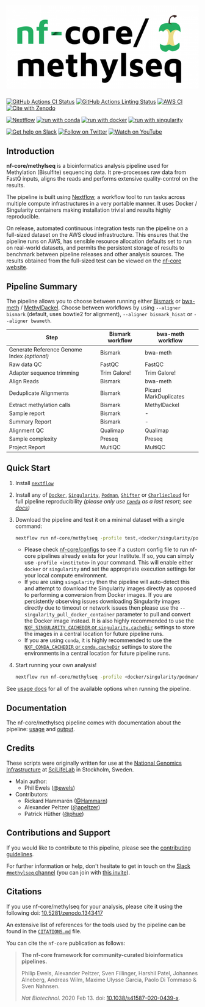 # ![nf-core/methylseq](docs/images/nf-core-methylseq_logo.png)

[![GitHub Actions CI Status](https://github.com/nf-core/methylseq/workflows/nf-core%20CI/badge.svg)](https://github.com/nf-core/methylseq/actions?query=workflow%3A%22nf-core+CI%22)
[![GitHub Actions Linting Status](https://github.com/nf-core/methylseq/workflows/nf-core%20linting/badge.svg)](https://github.com/nf-core/methylseq/actions?query=workflow%3A%22nf-core+linting%22)
[![AWS CI](https://img.shields.io/badge/CI%20tests-full%20size-FF9900?labelColor=000000&logo=Amazon%20AWS)](https://nf-co.re/methylseq/results)
[![Cite with Zenodo](http://img.shields.io/badge/DOI-10.5281/zenodo.1343417-1073c8?labelColor=000000)](https://doi.org/10.5281/zenodo.1343417)

[![Nextflow](https://img.shields.io/badge/nextflow%20DSL2-%E2%89%A521.03.0--edge-23aa62.svg?labelColor=000000)](https://www.nextflow.io/)
[![run with conda](http://img.shields.io/badge/run%20with-conda-3EB049?labelColor=000000&logo=anaconda)](https://docs.conda.io/en/latest/)
[![run with docker](https://img.shields.io/badge/run%20with-docker-0db7ed?labelColor=000000&logo=docker)](https://www.docker.com/)
[![run with singularity](https://img.shields.io/badge/run%20with-singularity-1d355c.svg?labelColor=000000)](https://sylabs.io/docs/)

[![Get help on Slack](http://img.shields.io/badge/slack-nf--core%20%23methylseq-4A154B?labelColor=000000&logo=slack)](https://nfcore.slack.com/channels/methylseq)
[![Follow on Twitter](http://img.shields.io/badge/twitter-%40nf__core-1DA1F2?labelColor=000000&logo=twitter)](https://twitter.com/nf_core)
[![Watch on YouTube](http://img.shields.io/badge/youtube-nf--core-FF0000?labelColor=000000&logo=youtube)](https://www.youtube.com/c/nf-core)

## Introduction

**nf-core/methylseq** is a bioinformatics analysis pipeline used for Methylation (Bisulfite) sequencing data. It pre-processes raw data from FastQ inputs, aligns the reads and performs extensive quality-control on the results.

The pipeline is built using [Nextflow](https://www.nextflow.io), a workflow tool to run tasks across multiple compute infrastructures in a very portable manner. It uses Docker / Singularity containers making installation trivial and results highly reproducible.

On release, automated continuous integration tests run the pipeline on a full-sized dataset on the AWS cloud infrastructure. This ensures that the pipeline runs on AWS, has sensible resource allocation defaults set to run on real-world datasets, and permits the persistent storage of results to benchmark between pipeline releases and other analysis sources. The results obtained from the full-sized test can be viewed on the [nf-core website](https://nf-co.re/methylseq/results).

## Pipeline Summary

The pipeline allows you to choose between running either [Bismark](https://github.com/FelixKrueger/Bismark) or [bwa-meth](https://github.com/brentp/bwa-meth) / [MethylDackel](https://github.com/dpryan79/methyldackel).
Choose between workflows by using `--aligner bismark` (default, uses bowtie2 for alignment), `--aligner bismark_hisat` or `--aligner bwameth`.

| Step                                         | Bismark workflow | bwa-meth workflow     |
|----------------------------------------------|------------------|-----------------------|
| Generate Reference Genome Index _(optional)_ | Bismark          | bwa-meth              |
| Raw data QC                                  | FastQC           | FastQC                |
| Adapter sequence trimming                    | Trim Galore!     | Trim Galore!          |
| Align Reads                                  | Bismark          | bwa-meth              |
| Deduplicate Alignments                       | Bismark          | Picard MarkDuplicates |
| Extract methylation calls                    | Bismark          | MethylDackel          |
| Sample report                                | Bismark          | -                     |
| Summary Report                               | Bismark          | -                     |
| Alignment QC                                 | Qualimap         | Qualimap              |
| Sample complexity                            | Preseq           | Preseq                |
| Project Report                               | MultiQC          | MultiQC               |

## Quick Start

1. Install [`nextflow`](https://nf-co.re/usage/installation)

2. Install any of [`Docker`](https://docs.docker.com/engine/installation/), [`Singularity`](https://www.sylabs.io/guides/3.0/user-guide/), [`Podman`](https://podman.io/), [`Shifter`](https://nersc.gitlab.io/development/shifter/how-to-use/) or [`Charliecloud`](https://hpc.github.io/charliecloud/) for full pipeline reproducibility _(please only use [`Conda`](https://conda.io/miniconda.html) as a last resort; see [docs](https://nf-co.re/usage/configuration#basic-configuration-profiles))_

3. Download the pipeline and test it on a minimal dataset with a single command:

    ```bash
    nextflow run nf-core/methylseq -profile test,<docker/singularity/podman/shifter/charliecloud/conda/institute>
    ```

    * Please check [nf-core/configs](https://github.com/nf-core/configs#documentation) to see if a custom config file to run nf-core pipelines already exists for your Institute. If so, you can simply use `-profile <institute>` in your command. This will enable either `docker` or `singularity` and set the appropriate execution settings for your local compute environment.
    * If you are using `singularity` then the pipeline will auto-detect this and attempt to download the Singularity images directly as opposed to performing a conversion from Docker images. If you are persistently observing issues downloading Singularity images directly due to timeout or network issues then please use the `--singularity_pull_docker_container` parameter to pull and convert the Docker image instead. It is also highly recommended to use the [`NXF_SINGULARITY_CACHEDIR` or `singularity.cacheDir`](https://www.nextflow.io/docs/latest/singularity.html?#singularity-docker-hub) settings to store the images in a central location for future pipeline runs.
    * If you are using `conda`, it is highly recommended to use the [`NXF_CONDA_CACHEDIR` or `conda.cacheDir`](https://www.nextflow.io/docs/latest/conda.html) settings to store the environments in a central location for future pipeline runs.

4. Start running your own analysis!

    ```bash
    nextflow run nf-core/methylseq -profile <docker/singularity/podman/shifter/charliecloud/conda/institute> --input samplesheet.csv --genome GRCh37
    ```

See [usage docs](https://nf-co.re/methylseq/usage) for all of the available options when running the pipeline.

## Documentation

The nf-core/methylseq pipeline comes with documentation about the pipeline: [usage](https://nf-co.re/methylseq/usage) and [output](https://nf-co.re/methylseq/output).

## Credits

These scripts were originally written for use at the [National Genomics Infrastructure](https://portal.scilifelab.se/genomics/) at [SciLifeLab](http://www.scilifelab.se/) in Stockholm, Sweden.

* Main author:
  * Phil Ewels ([@ewels](https://github.com/ewels/))
* Contributors:
  * Rickard Hammarén ([@Hammarn](https://github.com/Hammarn/))
  * Alexander Peltzer ([@apeltzer](https://github.com/apeltzer/))
  * Patrick Hüther ([@phue](https://github.com/phue/))

## Contributions and Support

If you would like to contribute to this pipeline, please see the [contributing guidelines](.github/CONTRIBUTING.md).

For further information or help, don't hesitate to get in touch on the [Slack `#methylseq` channel](https://nfcore.slack.com/channels/methylseq) (you can join with [this invite](https://nf-co.re/join/slack)).

## Citations

If you use  nf-core/methylseq for your analysis, please cite it using the following doi: [10.5281/zenodo.1343417](https://doi.org/10.5281/zenodo.1343417)

An extensive list of references for the tools used by the pipeline can be found in the [`CITATIONS.md`](CITATIONS.md) file.

You can cite the `nf-core` publication as follows:

> **The nf-core framework for community-curated bioinformatics pipelines.**
>
> Philip Ewels, Alexander Peltzer, Sven Fillinger, Harshil Patel, Johannes Alneberg, Andreas Wilm, Maxime Ulysse Garcia, Paolo Di Tommaso & Sven Nahnsen.
>
> _Nat Biotechnol._ 2020 Feb 13. doi: [10.1038/s41587-020-0439-x](https://dx.doi.org/10.1038/s41587-020-0439-x).
